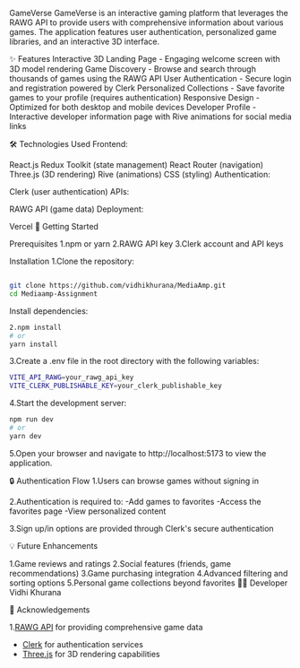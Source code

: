 GameVerse
GameVerse is an interactive gaming platform that leverages the RAWG API to provide users with comprehensive information about various games. The application features user authentication, personalized game libraries, and an interactive 3D interface.



✨ Features
Interactive 3D Landing Page - Engaging welcome screen with 3D model rendering
Game Discovery - Browse and search through thousands of games using the RAWG API
User Authentication - Secure login and registration powered by Clerk
Personalized Collections - Save favorite games to your profile (requires authentication)
Responsive Design - Optimized for both desktop and mobile devices
Developer Profile - Interactive developer information page with Rive animations for social media links




🛠️ Technologies Used
Frontend:

React.js
Redux Toolkit (state management)
React Router (navigation)
Three.js (3D rendering)
Rive (animations)
CSS (styling)
Authentication:

Clerk (user authentication)
APIs:

RAWG API (game data)
Deployment:

Vercel
🚀 Getting Started


Prerequisites
1.npm or yarn
2.RAWG API key
3.Clerk account and API keys



Installation
1.Clone the repository:

```bash

git clone https://github.com/vidhikhurana/MediaAmp.git
cd Mediaamp-Assignment

```


Install dependencies:

```bash
2.npm install
# or
yarn install

```

3.Create a .env file in the root directory with the following variables:

```bash
VITE_API_RAWG=your_rawg_api_key
VITE_CLERK_PUBLISHABLE_KEY=your_clerk_publishable_key

```

4.Start the development server:
 ```bash
npm run dev
# or
yarn dev
```

5.Open your browser and navigate to http://localhost:5173 to view the application.

🔒 Authentication Flow
1.Users can browse games without signing in

2.Authentication is required to:
    -Add games to favorites
    -Access the favorites page
    -View personalized content

    
3.Sign up/in options are provided through Clerk's secure authentication


💡 Future Enhancements

1.Game reviews and ratings
2.Social features (friends, game recommendations)
3.Game purchasing integration
4.Advanced filtering and sorting options
5.Personal game collections beyond favorites
👨‍💻 Developer
Vidhi Khurana

🙏 Acknowledgements


1.[RAWG API](https://rawg.io/apidocs) for providing comprehensive game data
- [Clerk](https://clerk.dev) for authentication services
- [Three.js](https://threejs.org) for 3D rendering capabilities
